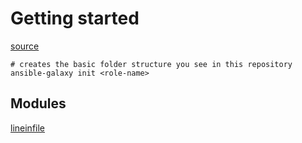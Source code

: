 # Getting started

[source](https://galaxy.ansible.com/docs/contributing/creating_role.html)

```
# creates the basic folder structure you see in this repository
ansible-galaxy init <role-name>
```

## Modules

[lineinfile](https://docs.ansible.com/ansible/latest/collections/ansible/builtin/lineinfile_module.html)
